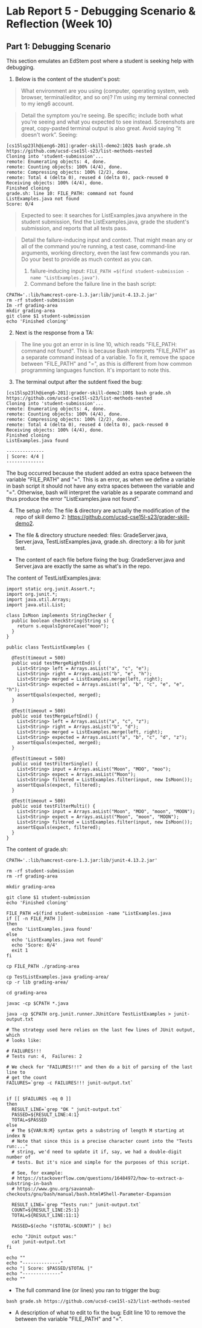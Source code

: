 # Lab Report 5 - Debugging Scenario & Reflection (Week 10)
## Part 1: Debugging Scenario
This section emulates an EdStem post where a student is seeking help with debugging.
1. Below is the content of the student's post:

> What environment are you using (computer, operating system, web browser, terminal/editor, and so on)?
> I'm using my terminal connected to my ieng6 account.

> Detail the symptom you're seeing. Be specific; include both what you're seeing and what you expected to see instead. Screenshots are great, copy-pasted terminal output is also great. Avoid saying “it doesn't work”.
Seeing: 
```
[cs15lsp23lh@ieng6-201]:grader-skill-demo2:102$ bash grade.sh https://github.com/ucsd-cse15l-s23/list-methods-nested
Cloning into 'student-submission'...
remote: Enumerating objects: 4, done.
remote: Counting objects: 100% (4/4), done.
remote: Compressing objects: 100% (2/2), done.
remote: Total 4 (delta 0), reused 4 (delta 0), pack-reused 0
Receiving objects: 100% (4/4), done.
Finished cloning
grade.sh: line 10: FILE_PATH: command not found
ListExamples.java not found
Score: 0/4
```

> Expected to see: it searches for ListExamples.java anywhere in the student submission, find the ListExamples.java, grade the student's submission, and reports that all tests pass.


> Detail the failure-inducing input and context. That might mean any or all of the command you're running, a test case, command-line arguments, working directory, even the last few commands you ran. Do your best to provide as much context as you can.
> 1. failure-inducing input: `FILE_PATH =$(find student-submission -name "ListExamples.java")`.
> 2. Command before the failure line in the bash script:
```
CPATH='.:lib/hamcrest-core-1.3.jar:lib/junit-4.13.2.jar'
rm -rf student-submission
Im -rf grading-area
mkdir grading-area
git clone $1 student-submission
echo 'Finished cloning'
```
2. Next is the response from a TA:
> The line you got an error in is line 10, which reads "FILE_PATH: command not found". This is because Bash interprets "FILE_PATH" as a separate command instead of a variable. To fix it, remove the space between "FILE_PATH" and "=", as this is different from how common programming languages function. It's important to note this.

3. The terminal output after the sutdent fixed the bug:
```
[cs15lsp23lh@ieng6-201]:grader-skill-demo2:100$ bash grade.sh https://github.com/ucsd-cse15l-s23/list-methods-nested
Cloning into 'student-submission'...
remote: Enumerating objects: 4, done.
remote: Counting objects: 100% (4/4), done.
remote: Compressing objects: 100% (2/2), done.
remote: Total 4 (delta 0), reused 4 (delta 0), pack-reused 0
Receiving objects: 100% (4/4), done.
Finished cloning
ListExamples.java found

--------------
| Score: 4/4 |
--------------
```

The bug occurred because the student added an extra space between the variable "FILE_PATH" and "=". This is an error, as when we define a variable in bash script it should not have any extra spaces between the variable and "=". Otherwise, bash will interpret the variable as a separate command and thus produce the error "ListExamples.java not found".

4. The setup info:
The file & directory are actually the modification of the repo of skill demo 2: https://github.com/ucsd-cse15l-s23/grader-skill-demo2.

- The file & directory structure needed: 
files: GradeServer.java, Server.java, TestListExamples.java, grade.sh. 
directory: a lib for junit test.

- The content of each file before fixing the bug: 
GradeServer.java and Server.java are exactly the same as what's in the repo. 

The content of TestListExamples.java:
```
import static org.junit.Assert.*;
import org.junit.*;
import java.util.Arrays;
import java.util.List;

class IsMoon implements StringChecker {
  public boolean checkString(String s) {
    return s.equalsIgnoreCase("moon");
  }
}

public class TestListExamples {

  @Test(timeout = 500)
  public void testMergeRightEnd() {
    List<String> left = Arrays.asList("a", "c", "e");
    List<String> right = Arrays.asList("b", "e", "h");
    List<String> merged = ListExamples.merge(left, right);
    List<String> expected = Arrays.asList("a", "b", "c", "e", "e", "h");
    assertEquals(expected, merged);
  }

  @Test(timeout = 500)
  public void testMergeLeftEnd() {
    List<String> left = Arrays.asList("a", "c", "z");
    List<String> right = Arrays.asList("b", "d");
    List<String> merged = ListExamples.merge(left, right);
    List<String> expected = Arrays.asList("a", "b", "c", "d", "z");
    assertEquals(expected, merged);
  }

  @Test(timeout = 500)
  public void testFilterSingle() {
    List<String> input = Arrays.asList("Moon", "MOO", "moo");
    List<String> expect = Arrays.asList("Moon");
    List<String> filtered = ListExamples.filter(input, new IsMoon());
    assertEquals(expect, filtered);
  }

  @Test(timeout = 500)
  public void testFilterMulti() {
    List<String> input = Arrays.asList("Moon", "MOO", "moon", "MOON");
    List<String> expect = Arrays.asList("Moon", "moon", "MOON");
    List<String> filtered = ListExamples.filter(input, new IsMoon());
    assertEquals(expect, filtered);
  }
}
```
The content of grade.sh:
```
CPATH='.:lib/hamcrest-core-1.3.jar:lib/junit-4.13.2.jar'

rm -rf student-submission
rm -rf grading-area

mkdir grading-area

git clone $1 student-submission
echo 'Finished cloning'

FILE_PATH =$(find student-submission -name "ListExamples.java
if [[ -n FILE_PATH ]]
then
  echo 'ListExamples.java found'
else
  echo 'ListExamples.java not found'
  echo 'Score: 0/4'
  exit 1
fi

cp FILE_PATH ./grading-area

cp TestListExamples.java grading-area/
cp -r lib grading-area/

cd grading-area

javac -cp $CPATH *.java

java -cp $CPATH org.junit.runner.JUnitCore TestListExamples > junit-output.txt

# The strategy used here relies on the last few lines of JUnit output, which
# looks like:

# FAILURES!!!
# Tests run: 4,  Failures: 2

# We check for "FAILURES!!!" and then do a bit of parsing of the last line to
# get the count
FAILURES=`grep -c FAILURES!!! junit-output.txt`


if [[ $FAILURES -eq 0 ]]
then
  RESULT_LINE=`grep "OK " junit-output.txt`
  PASSED=${RESULT_LINE:4:1}
  TOTAL=$PASSED
else
  # The ${VAR:N:M} syntax gets a substring of length M starting at index N
  # Note that since this is a precise character count into the "Tests run:..."
  # string, we'd need to update it if, say, we had a double-digit number of
  # tests. But it's nice and simple for the purposes of this script.

  # See, for example:
  # https://stackoverflow.com/questions/16484972/how-to-extract-a-substring-in-bash
  # https://www.gnu.org/savannah-checkouts/gnu/bash/manual/bash.html#Shell-Parameter-Expansion

  RESULT_LINE=`grep "Tests run:" junit-output.txt`
  COUNT=${RESULT_LINE:25:1}
  TOTAL=${RESULT_LINE:11:1}

  PASSED=$(echo "($TOTAL-$COUNT)" | bc)

  echo "JUnit output was:"
  cat junit-output.txt
fi

echo ""
echo "--------------"
echo "| Score: $PASSED/$TOTAL |"
echo "--------------"
echo ""

```
- The full command line (or lines) you ran to trigger the bug:
```
bash grade.sh https://github.com/ucsd-cse15l-s23/list-methods-nested
```
- A description of what to edit to fix the bug:
Edit line 10 to remove the between the variable "FILE_PATH" and "=".
